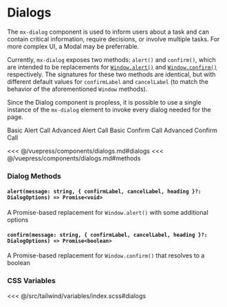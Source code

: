 # Dialogs

The `mx-dialog` component is used to inform users about a task and can contain critical information, require decisions, or involve multiple tasks. For more complex UI, a Modal may be preferrable.

Currently, `mx-dialog` exposes two methods: `alert()` and `confirm()`, which are intended to be replacements for [`Window.alert()`](https://developer.mozilla.org/en-US/docs/Web/API/Window/alert) and [`Window.confirm()`](https://developer.mozilla.org/en-US/docs/Web/API/Window/confirm) respectively. The signatures for these two methods are identical, but with different default values for `confirmLabel` and `cancelLabel` (to match the behavior of the aforementioned `Window` methods).

Since the Dialog component is propless, it is possible to use a single instance of the `mx-dialog` element to invoke every dialog needed for the page.

<section class="mds">
  <div class="flex flex-col items-start space-y-20">
    <!-- #region dialogs -->
    <mx-button @click="() => $refs.dialog.alert('Greetings!')">Basic Alert Call</mx-button>
    <mx-button @click="advancedAlert">Advanced Alert Call</mx-button>
    <mx-button @click="confirmation">Basic Confirm Call</mx-button>
    <mx-button @click="advancedConfirmation">Advanced Confirm Call</mx-button>
    <mx-dialog ref="dialog" />
    <!-- #endregion dialogs -->
  </div>
</section>

<<< @/vuepress/components/dialogs.md#dialogs
<<< @/vuepress/components/dialogs.md#methods

### Dialog Methods

#### `alert(message: string, { confirmLabel, cancelLabel, heading }?: DialogOptions) => Promise<void>`

A Promise-based replacement for `Window.alert()` with some additional options

#### `confirm(message: string, { confirmLabel, cancelLabel, heading }?: DialogOptions) => Promise<boolean>`

A Promise-based replacement for `Window.confirm()` that resolves to a boolean

### CSS Variables

<<< @/src/tailwind/variables/index.scss#dialogs

<script>
export default {
  methods: {
    // #region methods
    advancedAlert() {
      const options = { heading: 'Alert!', confirmLabel: 'Okey dokey'}
      this.$refs.dialog.alert('This alert has a heading and a custom confirmation button label.', options)
    },
    async confirmation() {
      const confirmed = await this.$refs.dialog.confirm('Are you sure about this?')
      this.$refs.dialog.alert(confirmed ? 'You clicked Okay.' : 'You did not click Okay.')
    },
    async advancedConfirmation() {
      const options = { heading: 'Pancakes', confirmLabel: 'Yes please', cancelLabel: 'No, I do not want pancakes'}
      const confirmed = await this.$refs.dialog.confirm('Would you like some pancakes?', options)
      this.$refs.dialog.alert(confirmed ? 'You accepted the pancakes.' : 'You declined the pancakes.')
    }
    // #endregion methods
  }
}
</script>
